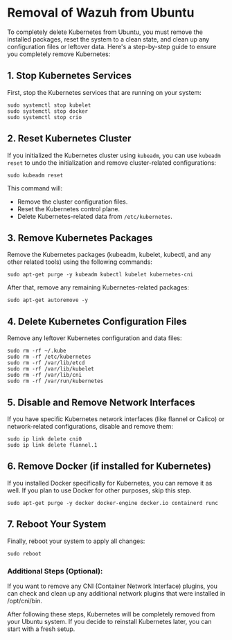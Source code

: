# Removal of Wazuh from Ubuntu

To completely delete Kubernetes from Ubuntu, you must remove the installed packages, reset the system to a clean state, and clean up any configuration files or leftover data. Here's a step-by-step guide to ensure you completely remove Kubernetes:
## 1. Stop Kubernetes Services

First, stop the Kubernetes services that are running on your system:
```
sudo systemctl stop kubelet
sudo systemctl stop docker
sudo systemctl stop crio
```

## 2. Reset Kubernetes Cluster

If you initialized the Kubernetes cluster using `kubeadm`, you can use `kubeadm reset` to undo the initialization and remove cluster-related configurations:

```
sudo kubeadm reset
```

This command will:

- Remove the cluster configuration files.
- Reset the Kubernetes control plane.
- Delete Kubernetes-related data from `/etc/kubernetes`.

## 3. Remove Kubernetes Packages

Remove the Kubernetes packages (kubeadm, kubelet, kubectl, and any other related tools) using the following commands:

```
sudo apt-get purge -y kubeadm kubectl kubelet kubernetes-cni
```

After that, remove any remaining Kubernetes-related packages:
```
sudo apt-get autoremove -y
```

## 4. Delete Kubernetes Configuration Files

Remove any leftover Kubernetes configuration and data files:
```
sudo rm -rf ~/.kube
sudo rm -rf /etc/kubernetes
sudo rm -rf /var/lib/etcd
sudo rm -rf /var/lib/kubelet
sudo rm -rf /var/lib/cni
sudo rm -rf /var/run/kubernetes
```

## 5. Disable and Remove Network Interfaces

If you have specific Kubernetes network interfaces (like flannel or Calico) or network-related configurations, disable and remove them:
```
sudo ip link delete cni0
sudo ip link delete flannel.1
```

## 6. Remove Docker (if installed for Kubernetes)

If you installed Docker specifically for Kubernetes, you can remove it as well. If you plan to use Docker for other purposes, skip this step.
```
sudo apt-get purge -y docker docker-engine docker.io containerd runc
```

## 7. Reboot Your System

Finally, reboot your system to apply all changes:
```
sudo reboot
```
### Additional Steps (Optional):

If you want to remove any CNI (Container Network Interface) plugins, you can check and clean up any additional network plugins that were installed in /opt/cni/bin.

After following these steps, Kubernetes will be completely removed from your Ubuntu system. If you decide to reinstall Kubernetes later, you can start with a fresh setup.
